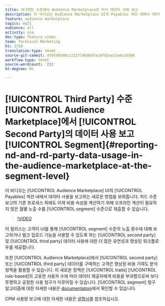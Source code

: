 ```yaml
---
title: 세그먼트 수준에서 Audience Marketplace의 타사 데이터 사용 보고
description: 이 비디오는 Audience Marketplace UI의 Payables 섹션 내에서 데이터 사용을 보고하는 새로운 방법을 보여줍니다. 피드 수준 보고의 기존 프로세스 외에도 이제 세그먼트 수준에서 월별 노출 수를 제출할 수 있으므로 비용 속성을 계산하기 위해 오프라인 계산이 필요하지 않습니다.
feature: audience marketplace
topics: null
audience: all
activity: use
doc-type: feature video
team: Technical Marketing
kt: 1758
translation-type: tm+mt
source-git-commit: dfd549508cc223714bdb07ac6fd2aa31e6ca5586
workflow-type: tm+mt
source-wordcount: '231'
ht-degree: 0%

---
```



# [!UICONTROL Third Party] 수준 [!UICONTROL Audience Marketplace]에서 [!UICONTROL Second Party]의 데이터 사용 보고[!UICONTROL Segment]{#reporting-nd-and-rd-party-data-usage-in-the-audience-marketplace-at-the-segment-level}

이 비디오는 [!UICONTROL Audience Marketplace] UI의 [!UICONTROL Payables] 섹션 내에서 데이터 사용을 보고하는 새로운 방법을 보여줍니다. 피드 수준 보고의 기존 프로세스 외에도 이제 비용 속성을 계산하기 위해 오프라인 계산이 필요하지 않은 월별 노출 수를 [!UICONTROL segment] 수준으로 제출할 수 있습니다.

>[!VIDEO](https://video.tv.adobe.com/v/25522/?quality=12)

이 릴리스는 고객이 UI를 통해 [!UICONTROL segment] 수준의 노출 횟수에 대해 보고하거나 벌크 업로드 기능을 사용할 수 있도록 하는 [!UICONTROL second party] 및 [!UICONTROL third party] 데이터 사용에 대한 더 많은 유연성과 향상된 워크플로우를 제공합니다.

또한 [!UICONTROL Audience Marketplace]에서 [!UICONTROL second party] 또는 [!UICONTROL third party] 데이터를 구매하는 고객은 향상된 비용 기여도 분석 정책을 활용할 수 있습니다. 이 새로운 정책은 [!UICONTROL traits] [!UICONTROL rule-based]의 고유한 사용자 수에 따라 데이터 제공자에게 비용을 부과함으로써 보다 투명하고 공정한 사용 청구가 이루어질 수 있습니다. [!UICONTROL segment] 청구 알고리즘에 대한 자세한 내용은 [documentation](https://experiencecloud.adobe.com/resources/help/en_US/aam/marketplace_cpm_billing.html)에서 확인할 수 있습니다.

CPM 사용량 보고에 대한 자세한 내용은 [설명서](https://experiencecloud.adobe.com/resources/help/en_US/aam/t_marketplace_report_cpm_usage.html)를 참조하십시오.